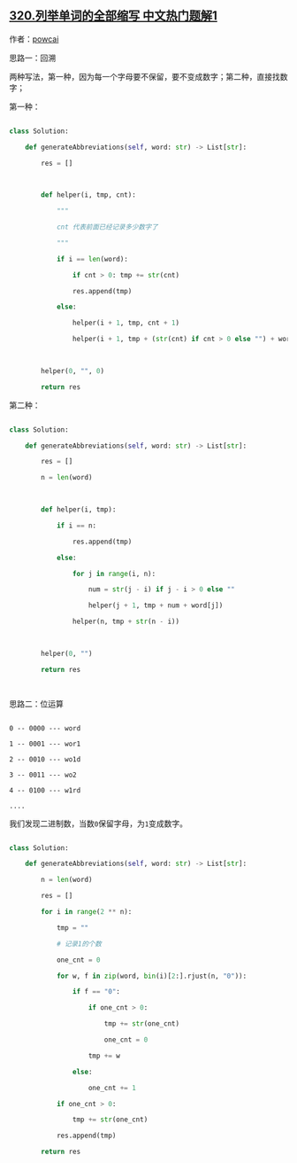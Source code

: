 ## [320.列举单词的全部缩写 中文热门题解1](https://leetcode.cn/problems/generalized-abbreviation/solutions/100000/hui-su-wei-yun-suan-by-powcai)

作者：[powcai](https://leetcode.cn/u/powcai)

思路一：回溯

两种写法，第一种，因为每一个字母要不保留，要不变成数字；第二种，直接找数字；

第一种：

```python
class Solution:
    def generateAbbreviations(self, word: str) -> List[str]:
        res = []
        
        def helper(i, tmp, cnt):
            """
            cnt 代表前面已经记录多少数字了
            """
            if i == len(word):
                if cnt > 0: tmp += str(cnt)
                res.append(tmp)
            else:
                helper(i + 1, tmp, cnt + 1)
                helper(i + 1, tmp + (str(cnt) if cnt > 0 else "") + word[i], 0)
            
        helper(0, "", 0)
        return res
```

第二种：

```python
class Solution:
    def generateAbbreviations(self, word: str) -> List[str]:       
        res = []
        n = len(word)
        
        def helper(i, tmp):
            if i == n:
                res.append(tmp)
            else:
                for j in range(i, n):
                    num = str(j - i) if j - i > 0 else ""
                    helper(j + 1, tmp + num + word[j])
                helper(n, tmp + str(n - i))
        
        helper(0, "")
        return res
        
```

思路二：位运算

```
0 -- 0000 --- word
1 -- 0001 --- wor1
2 -- 0010 --- wo1d
3 -- 0011 --- wo2
4 -- 0100 --- w1rd
....
```

我们发现二进制数，当数`0`保留字母，为`1`变成数字。

```python
class Solution:
    def generateAbbreviations(self, word: str) -> List[str]:
        n = len(word)
        res = []
        for i in range(2 ** n):
            tmp = ""
            # 记录1的个数
            one_cnt = 0
            for w, f in zip(word, bin(i)[2:].rjust(n, "0")):
                if f == "0":
                    if one_cnt > 0:
                        tmp += str(one_cnt)
                        one_cnt = 0
                    tmp += w
                else:
                    one_cnt += 1
            if one_cnt > 0:
                tmp += str(one_cnt)
            res.append(tmp)
        return res
```


